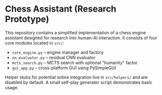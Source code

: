 # Chess Assistant (Research Prototype)

This repository contains a simplified implementation of a chess engine
assistant designed for research into human–AI interaction. It consists of
four core modules located in `src/`:

- `core_engine.py` – engine manager and factory
- `nn_evaluator.py` – residual CNN evaluator
- `mcts_search.py` – MCTS search with optional "humanity" factor
- `gui_app.py` – cross-platform GUI using PySimpleGUI

Helper stubs for potential online integration live in `src/helpers/` and
are disabled by default. A small self-play generator script demonstrates
basic usage.
